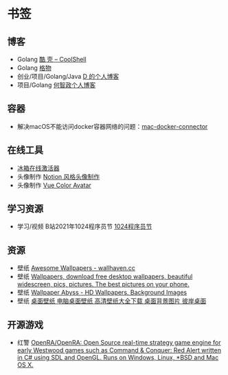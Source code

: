 # 书签

## 博客

- Golang [酷 壳 – CoolShell](https://coolshell.cn)
- Golang [格物](https://shockerli.net)
- 创业/项目/Golang/Java [D 的个人博客](https://88250.b3log.org)
- 项目/Golang [何智政个人博客](https://hzz.cool)

## 容器

- 解决macOS不能访问docker容器网络的问题：[mac-docker-connector](https://github.com/wenjunxiao/mac-docker-connector)

## 在线工具

- [冰箱在线激活器](https://adb.http.gs/icebox.html)
- 头像制作 [Notion 风格头像制作](https://notion-avatar.vercel.app/zh)
- 头像制作 [Vue Color Avatar](https://vue-color-avatar.vercel.app)

## 学习资源

- 学习/视频 B站2021年1024程序员节 [1024程序员节](https://www.bilibili.com/blackboard/20211024.html)

## 资源

- 壁纸 [Awesome Wallpapers - wallhaven.cc](https://wallhaven.cc/)
- 壁纸 [Wallpapers, download free desktop wallpapers, beautiful widescreen, pics, pictures. The best pictures on your phone.](https://www.goodfon.com/)
- 壁纸 [Wallpaper Abyss - HD Wallpapers, Background Images](https://wall.alphacoders.com/)
- 壁纸 [桌面壁纸 电脑桌面壁纸 高清壁纸大全下载 桌面背景图片 彼岸桌面](http://www.netbian.com/)

## 开源游戏

- 红警 [OpenRA/OpenRA: Open Source real-time strategy game engine for early Westwood games such as Command & Conquer: Red Alert written in C# using SDL and OpenGL. Runs on Windows, Linux, *BSD and Mac OS X.](https://github.com/OpenRA/OpenRA)
